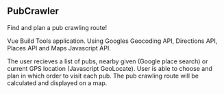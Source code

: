 ## PubCrawler
Find and plan a pub crawling route! 

Vue Build Tools application. Using Googles Geocoding API, Directions API, Places API and Maps Javascript API. 

The user recieves a list of pubs, nearby given (Google place search) or current GPS location (Javascript GeoLocate). User is able to choose and plan in which order to visit each pub. The pub crawling route will be calculated and displayed on a map.




